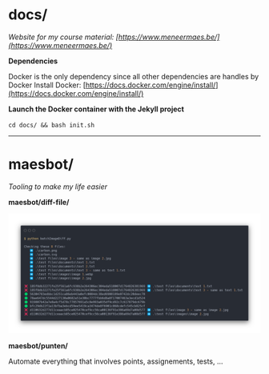 # docs/
*Website for my course material: [https://www.meneermaes.be/](https://www.meneermaes.be/)*

**Dependencies**

Docker is the only dependency since all other dependencies are handles by Docker
Install Docker: [https://docs.docker.com/engine/install/](https://docs.docker.com/engine/install/)

**Launch the Docker container with the Jekyll project**

`cd docs/ && bash init.sh`

---

# maesbot/
*Tooling to make my life easier*

**maesbot/diff-file/**

![diff-fileTerminal output](readme/carbon.png)

**maesbot/punten/**

Automate everything that involves points, assignements, tests, ...
